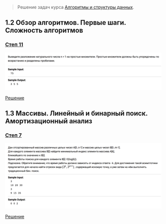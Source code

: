 > Решение задач курса [Алгоритмы и структуры данных](https://stepik.org/course/156/).

## 1.2 Обзор алгоритмов. Первые шаги. Сложность алгоритмов

### [Степ 11](https://stepik.org/lesson/12555/step/11)

![Условие задачи](lesson-12555/step-11.png)

[Решение](lesson-12555/step-11.go)

## 1.3 Массивы. Линейный и бинарный поиск. Амортизационный анализ

### [Степ 7](https://stepik.org/lesson/12556/step/7)

![Условие задачи](lesson-12556/step-7.png)

[Решение](lesson-12556/step-7.go)
